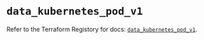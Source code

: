 # `data_kubernetes_pod_v1`

Refer to the Terraform Registory for docs: [`data_kubernetes_pod_v1`](https://registry.terraform.io/providers/hashicorp/kubernetes/2.24.0/docs/data-sources/pod_v1).
